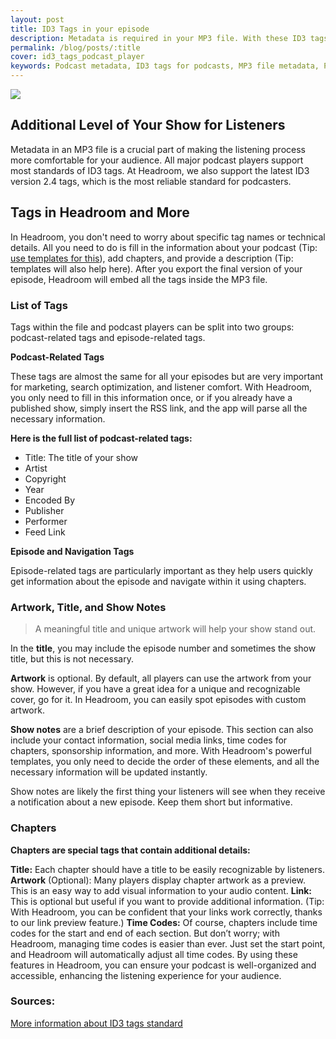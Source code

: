 ```yaml
---
layout: post
title: ID3 Tags in your episode
description: Metadata is required in your MP3 file. With these ID3 tags, you can instruct podcast players on how to present your show to listeners.
permalink: /blog/posts/:title
cover: id3_tags_podcast_player
keywords: Podcast metadata, ID3 tags for podcasts, MP3 file metadata, Podcast episode tags, Headroom ID3 tags, Podcast artwork tips, How to add chapters to podcasts, Podcast show notes optimization, Podcast RSS feed integration, Enhance podcast listener experience, Podcast file preparation, Best podcast tagging tools, Podcast chapter tags, Podcast marketing tips, Podcast search optimization
---
```


![](/images/blog/posts/id3_tags_podcast_player_cover.png)

## Additional Level of Your Show for Listeners
Metadata in an MP3 file is a crucial part of making the listening process more comfortable for your audience. All major podcast players support most standards of ID3 tags. At Headroom, we also support the latest ID3 version 2.4 tags, which is the most reliable standard for podcasters.

## Tags in Headroom and More
In Headroom, you don't need to worry about specific tag names or technical details. All you need to do is fill in the information about your podcast (Tip: [use templates for this](/blog/posts/templates-in-podcasts)), add chapters, and provide a description (Tip: templates will also help here). After you export the final version of your episode, Headroom will embed all the tags inside the MP3 file.

### List of Tags
Tags within the file and podcast players can be split into two groups: podcast-related tags and episode-related tags.

**Podcast-Related Tags**

These tags are almost the same for all your episodes but are very important for marketing, search optimization, and listener comfort. With Headroom, you only need to fill in this information once, or if you already have a published show, simply insert the RSS link, and the app will parse all the necessary information.

**Here is the full list of podcast-related tags:**

- Title: The title of your show
- Artist
- Copyright
- Year
- Encoded By
- Publisher
- Performer
- Feed Link

**Episode and Navigation Tags**

Episode-related tags are particularly important as they help users quickly get information about the episode and navigate within it using chapters.

### Artwork, Title, and Show Notes

> A meaningful title and unique artwork will help your show stand out.

In the **title**, you may include the episode number and sometimes the show title, but this is not necessary.

**Artwork** is optional. By default, all players can use the artwork from your show. However, if you have a great idea for a unique and recognizable cover, go for it. In Headroom, you can easily spot episodes with custom artwork.

**Show notes** are a brief description of your episode. This section can also include your contact information, social media links, time codes for chapters, sponsorship information, and more. With Headroom's powerful templates, you only need to decide the order of these elements, and all the necessary information will be updated instantly.

Show notes are likely the first thing your listeners will see when they receive a notification about a new episode. Keep them short but informative.

### Chapters

**Chapters are special tags that contain additional details:**

**Title:** Each chapter should have a title to be easily recognizable by listeners.
**Artwork** (Optional): Many players display chapter artwork as a preview. This is an easy way to add visual information to your audio content.
**Link:** This is optional but useful if you want to provide additional information. (Tip: With Headroom, you can be confident that your links work correctly, thanks to our link preview feature.)
**Time Codes:** Of course, chapters include time codes for the start and end of each section. But don’t worry; with Headroom, managing time codes is easier than ever. Just set the start point, and Headroom will automatically adjust all time codes.
By using these features in Headroom, you can ensure your podcast is well-organized and accessible, enhancing the listening experience for your audience.


### Sources:

[More information about ID3 tags standard](https://exiftool.org/TagNames/ID3.html)
